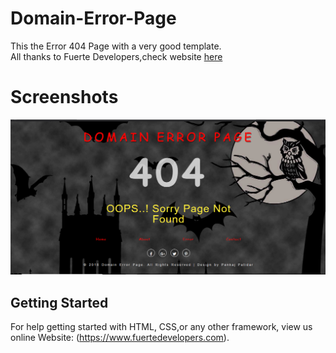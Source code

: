 # Domain-Error-Page
This the Error 404 Page with a very good template.
<br>
All thanks to Fuerte Developers,check website  <a href="https://www.fuertedevelopers.com" > here</a>
<br>

# Screenshots
<img src="screenshot.png">


## Getting Started

For help getting started with HTML, CSS,or any other framework, view us online
Website: (https://www.fuertedevelopers.com).




	

